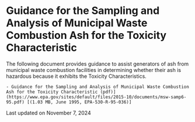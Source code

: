 # Guidance for the Sampling and Analysis of Municipal Waste Combustion Ash for the Toxicity Characteristic  

The following document provides guidance to assist generators of ash from municipal waste combustion facilities in determining whether their ash is hazardous because it exhibits the Toxicity Characteristics.

    - Guidance for the Sampling and Analysis of Municipal Waste Combustion Ash for the Toxicity Characteristic (pdf)](https://www.epa.gov/sites/default/files/2015-10/documents/msw-samp6-95.pdf) [(1.03 MB, June 1995, EPA-530-R-95-036)] 

Last updated on November 7, 2024
